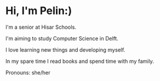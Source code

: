 # Hi, I'm Pelin:)
I'm a senior at Hisar Schools.

I'm aiming to study Computer Science in Delft.

I love learning new things and developing myself.

In my spare time I read books and spend time with my family.

Pronouns: she/her
